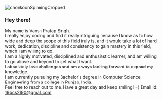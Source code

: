 <!--
**llxSKyWALKeRxll/llxSKyWALKeRxll** is a ✨ _special_ ✨ repository because its `README.md` (this file) appears on your GitHub profile.

Here are some ideas to get you started:

- 🔭 I’m currently working on ...
- 🌱 I’m currently learning ...
- 👯 I’m looking to collaborate on ...
- 🤔 I’m looking for help with ...
- 💬 Ask me about ...
- 📫 How to reach me: ...
- 😄 Pronouns: ...
- ⚡ Fun fact: ...
-->
 
![chonkoonSpinningCropped](https://user-images.githubusercontent.com/79057173/134764253-9be0a118-7650-4226-9a3b-adafb8757ca5.gif)  


### Hey there!  
My name is Vansh Pratap Singh.  
I really enjoy coding and find it really intriguing because I know as to how wide and deep the scope of this field truly is, and it would take a lot of hard work, dedication, discipline and consistency to gain mastery in this field, which I am willing to do.  
I am a highly motivated, disciplined and enthusiastic learner, and am willing to go above and beyond to get what I want.   
I absolutely love challenges and am always looking forward to expand my knowledge.  
I am currently pursuing my Bachelor's degree in Computer Science Engineering from a college in Punjab, India.  
Feel free to reach out to me. Have a great day and keep smiling! =)
Email id: 19bcs2190@gmail.com
